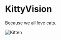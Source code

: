 # KittyVision

Because we all love cats.

![Kitten](https://media3.giphy.com/media/v1.Y2lkPTc5MGI3NjExNWMzNjlmOTEzNWEzNzU5MTY1ODZiM2Y1ZDYwZGUzNzQ3NjNhNzkzNSZjdD1n/BK1EfIsdkKZMY/giphy.gif)
